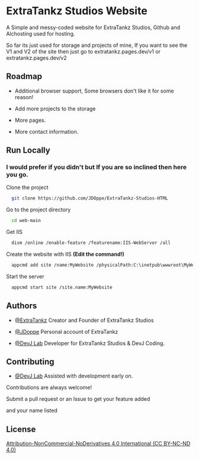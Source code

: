 
# ExtraTankz Studios Website

A Simple and messy-coded website for ExtraTankz Studios, Github and Alchosting used for hosting.

So far its just used for storage and projects of mine, If you want to see the V1 and V2 of the site then just go to extratankz.pages.dev/v1 or extratankz.pages.dev/v2


## Roadmap

- Additional browser support, Some browsers don't like it for some reason!

- Add more projects to the storage

- More pages.

- More contact information.


## Run Locally

### I would prefer if you didn't but If you are so inclined then here you go.

Clone the project

```bash
  git clone https://github.com/JDOppe/ExtraTankz-Studios-HTML
```

Go to the project directory

```bash
  cd web-main
```

Get IIS

```bash
  dism /online /enable-feature /featurename:IIS-WebServer /all
```

Create the website with IIS **(Edit the command!)**
```bash
  appcmd add site /name:MyWebsite /physicalPath:C:\inetpub\wwwroot\MyWebsite /bindings:http/*:80:example.com /apppool:MyAppPool
```

Start the server

```bash
  appcmd start site /site.name:MyWebsite
```


## Authors

- [@ExtraTankz](https://github.com/ExtraTankz) Creator and Founder of ExtraTankz Studios

- [@JDoppe](https://github.com/JDOppe) Personal account of ExtraTankz

- [@DevJ Lab](https://github.com/DevJ-Lab) Developer for ExtraTankz Studios & DevJ Coding.
## Contributing

- [@DevJ Lab](https://github.com/DevJ-Lab) Assisted with development early on.

Contributions are always welcome!

Submit a pull request or an Issue to get your feature added

and your name listed
## License

[Attribution-NonCommercial-NoDerivatives 4.0 International (CC BY-NC-ND 4.0)](https://creativecommons.org/licenses/by-nc-nd/4.0/)
